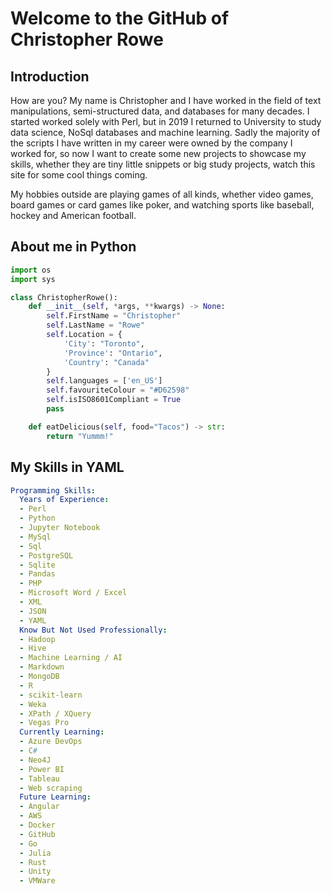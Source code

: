 # Welcome to the GitHub of Christopher Rowe

## Introduction

How are you? My name is Christopher and I have worked in the field of text manipulations, semi-structured data, and databases for many decades. I started worked solely with Perl, but in 2019 I returned to University to study data science, NoSql databases and machine learning. Sadly the majority of the scripts I have written in my career were owned by the company I worked for, so now I want to create some new projects to showcase my skills, whether they are tiny little snippets or big study projects, watch this site for some cool things coming.

My hobbies outside are playing games of all kinds, whether video games, board games or card games like poker, and watching sports like baseball, hockey and American football.

## About me in Python

```python
import os
import sys

class ChristopherRowe():
    def __init__(self, *args, **kwargs) -> None:
        self.FirstName = "Christopher"
        self.LastName = "Rowe"
        self.Location = {
            'City': "Toronto",
            'Province': "Ontario",
            'Country': "Canada"
        }
        self.languages = ['en_US']
        self.favouriteColour = "#D62598"
        self.isISO8601Compliant = True
        pass

    def eatDelicious(self, food="Tacos") -> str:
        return "Yummm!"
```

## My Skills in YAML

```yaml
Programming Skills:
  Years of Experience:
  - Perl
  - Python
  - Jupyter Notebook
  - MySql
  - Sql
  - PostgreSQL
  - Sqlite
  - Pandas
  - PHP
  - Microsoft Word / Excel
  - XML
  - JSON
  - YAML
  Know But Not Used Professionally:
  - Hadoop
  - Hive
  - Machine Learning / AI
  - Markdown
  - MongoDB
  - R
  - scikit-learn
  - Weka
  - XPath / XQuery
  - Vegas Pro
  Currently Learning:
  - Azure DevOps
  - C#
  - Neo4J
  - Power BI
  - Tableau
  - Web scraping
  Future Learning:
  - Angular
  - AWS
  - Docker
  - GitHub
  - Go
  - Julia
  - Rust
  - Unity
  - VMWare

```
<!--
**rowevscolumn/rowevscolumn** is a ✨ _special_ ✨ repository because its `README.md` (this file) appears on your GitHub profile.

Here are some ideas to get you started:

- 🔭 I’m currently working on ...
- 🌱 I’m currently learning ...
- 👯 I’m looking to collaborate on ...
- 🤔 I’m looking for help with ...
- 💬 Ask me about ...
- 📫 How to reach me: ...
- 😄 Pronouns: ...
- ⚡ Fun fact: ...
-->
